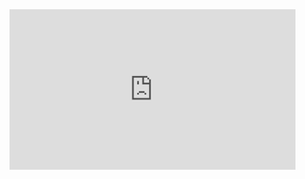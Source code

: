 <div style="padding-top:56.250%;position:relative;">
  <iframe src="https://gifer.com/embed/7e44" width="100%" height="100%" style='position:absolute;top:0;left:0;' frameBorder="0" allowFullScreen>
    
  </iframe>
  </div>

